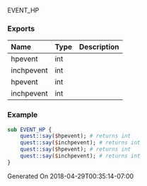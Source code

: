 EVENT_HP
### Exports
**Name**|**Type**|**Description**
:-----|:-----|:-----
hpevent|int|
inchpevent|int|
hpevent|int|
inchpevent|int|
### Example
```perl
sub EVENT_HP {
	quest::say($hpevent); # returns int
	quest::say($inchpevent); # returns int
	quest::say($hpevent); # returns int
	quest::say($inchpevent); # returns int
}
```

Generated On 2018-04-29T00:35:14-07:00